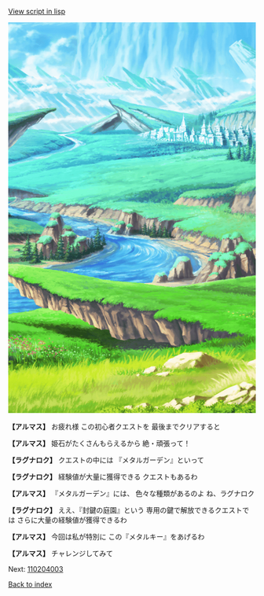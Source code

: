 [View script in lisp](../scripts/110204002.txt)

![plain.png](../images/backgrounds/plain.png)

**【アルマス】**
お疲れ様
この初心者クエストを
最後までクリアすると

**【アルマス】**
姫石がたくさんもらえるから
絶・頑張って！

**【ラグナロク】**
クエストの中には
『メタルガーデン』といって

**【ラグナロク】**
経験値が大量に獲得できる
クエストもあるわ

**【アルマス】**
『メタルガーデン』には、
色々な種類があるのよ
ね、ラグナロク

**【ラグナロク】**
ええ、『封鍵の庭園』という
専用の鍵で解放できるクエストでは
さらに大量の経験値が獲得できるわ

**【アルマス】**
今回は私が特別に
この『メタルキー』をあげるわ

**【アルマス】**
チャレンジしてみて

Next: [110204003](110204003.md)

[Back to index](index.md)
